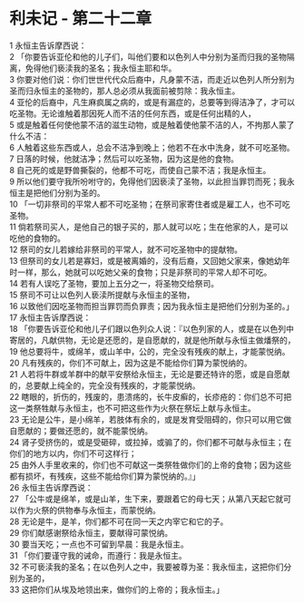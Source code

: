 # 利未记 - 第二十二章
  
 1 永恒主告诉摩西说：  
 2 「你要告诉亚伦和他的儿子们，叫他们要和以色列人中分别为圣而归我的圣物隔离，免得他们亵渎我的圣名；我永恒主耶和华。  
 3 你要对他们说：你们世世代代众后裔中，凡身蒙不洁，而走近以色列人所分别为圣而归永恒主的圣物的，那人总必须从我面前被剪除：我永恒主。  
 4 亚伦的后裔中，凡生麻疯属之病的，或是有漏症的，总要等到得洁净了，才可以吃圣物。无论谁触着那因死人而不洁的任何东西，或是任何出精的人，  
 5 或是触着任何使他蒙不洁的滋生动物，或是触着使他蒙不洁的人，不拘那人蒙了什么不洁：  
 6 人触着这些东西或人，总会不洁净到晚上；他若不在水中洗身，就不可吃圣物。  
 7 日落的时候，他就洁净；然后可以吃圣物，因为这是他的食物。  
 8 自己死的或是野兽撕裂的，他都不可吃，而使自己蒙不洁；我是永恒主。  
 9 所以他们要守我所吩咐守的，免得他们因亵渎了圣物，以此担当罪罚而死；我永恒主是把他们分别为圣的。  
 10 「一切非祭司的平常人都不可吃圣物；在祭司家寄住者或是雇工人，也不可吃圣物。  
 11 倘若祭司买人，是他自己的银子买的，那人就可以吃；生在他家的人，是可以吃他的食物的。  
 12 祭司的女儿若嫁给非祭司的平常人，就不可吃圣物中的提献物。  
 13 但祭司的女儿若是寡妇，或是被离婚的，没有后裔，又回她父家来，像她幼年时一样，那么，她就可以吃她父亲的食物；只是非祭司的平常人却不可吃。  
 14 若有人误吃了圣物，要加上五分之一，将圣物交给祭司。  
 15 祭司不可让以色列人亵渎所提献与永恒主的圣物，  
 16 以致他们因吃圣物而担当罪罚而负罪责；因为我永恒主是把他们分别为圣的。」  
 17 永恒主告诉摩西说：  
 18 「你要告诉亚伦和他儿子们跟以色列众人说：『以色列家的人，或是在以色列中寄居的，凡献供物，无论是还愿的，是自愿献的，就是他所献与永恒主做燔祭的，  
 19 他总要将牛，或绵羊，或山羊中，公的，完全没有残疾的献上，才能蒙悦纳。  
 20 凡有残疾的，你们不可献上，因为这是不能给你们算为蒙悦纳的。  
 21 人若将牛群或羊群中的献平安祭给永恒主，无论是要还特许的愿，或是自愿献的，总要献上纯全的，完全没有残疾的，才能蒙悦纳。  
 22 瞎眼的，折伤的，残废的，患溃疡的，长牛皮癣的，长疹疮的：你们总不可把这一类祭牲献与永恒主，也不可把这些作为火祭在祭坛上献与永恒主。  
 23 无论是公牛，是小绵羊，若肢体有余的，或是发育受阻碍的，你只可以用它做自愿献的；要做还愿的，就不能蒙悦纳。  
 24 肾子受挤伤的，或是受砸碎，或拉掉，或骟了的，你们都不可献与永恒主；在你们的地方以内，你们不可这样行；  
 25 由外人手里收来的，你们也不可献这一类祭牲做你们的上帝的食物；因为这些都有损坏，有残疾，这些不能给你们算为蒙悦纳的。』」  
 26 永恒主告诉摩西说：  
 27 「公牛或是绵羊，或是山羊，生下来，要跟着它的母七天；从第八天起它就可以作为火祭的供物奉与永恒主，而蒙悦纳。  
 28 无论是牛，是羊，你们都不可在同一天之内宰它和它的子。  
 29 你们献感谢祭给永恒主，要献得可蒙悦纳。  
 30 要当天吃；一点也不可留到早晨：我是永恒主。  
 31 「你们要谨守我的诫命，而遵行：我是永恒主。  
 32 不可亵渎我的圣名；在以色列人之中，我要被尊为圣：我永恒主，这把你们分别为圣的，  
 33 这把你们从埃及地领出来，做你们的上帝的；我永恒主。」